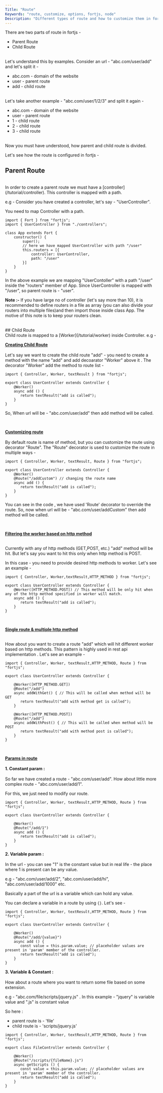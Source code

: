 ```yaml
---
Title: "Route"
Keywords: "route, customize, options, fortjs, node"
Description: "Different types of route and how to customize them in fortjs"
---
```


There are two parts of route in fortjs - 

* Parent Route
* Child Route

<br>
Let's understand this by examples. Consider an url - "abc.com/user/add" and let's split it - 

* abc.com - domain of the website 
* user - parent route
* add - child route

<br>
Let's take another example - "abc.com/user/1/2/3" and split it again - 

* abc.com - domain of the website
* user - parent route
* 1 - child route
* 2 - child route
* 3 - child route 

<br>
Now you must have understood, how parent and child route is divided.

Let's see how the route is configured in fortjs - 

## Parent Route 

<br>
In order to create a parent route we must have a [controller](/tutorial/controller). This controller is mapped with a path.

e.g - Consider you have created a controller, let's say - "UserController".

You need to map Controller with a path. 

```
import { Fort } from "fortjs";
import { UserController } from "./controllers";

class App extends Fort {
    constructor() {
        super();
        // here we have mapped UserController with path "/user"
        this.routers = [{
            controller: UserController,
            path: "/user"
        }]
    }
}
```
In the above example we are mapping "UserContoller" with a path "/user" inside the "routers" member of App. Since UserController is mapped with "/user", so parent route is - "user".

**Note :-** If you have large no of controller (let's say more than 10), it is recommended to define routers in a file as array (you can also divide your routers into multiple files)and then import those inside class App. The motive of this note is to keep your routers clean.

<br>
## Child Route

<br>
Child route is mapped to a [Worker](/tutorial/worker) inside Controller.
e.g - 

**<u>Creating Child Route</u>**
<br><br>
Let's say we want to create the child route "add" - you need to create a method with the name "add" and add decoarator "Worker" above it . The decorator "Worker" add the method to route list -

```
import { Controller, Worker, textResult } from "fortjs";

export class UserController extends Controller {
    @Worker()
    async add () {
       return textResult("add is called");
    }
}
```

So, When url will be - "abc.com/user/add" then add method will be called.

<div class="top-border"><br></div>

**<u>Customizing route</u>**
<br><br>
By default route is name of method, but you can customize the route using decorator "Route". The "Route" decorator is used to customize the route in multiple ways -  

```
import { Controller, Worker, textResult, Route } from "fortjs";

export class UserController extends Controller {
    @Worker()
    @Route("/addCustom") // changing the route name
    async add () {
       return textResult("add is called");
    }
}
```

You can see in the code , we have used 'Route' decorator to override the route. So, now when url will be - "abc.com/user/addCustom" then add method will be called.

<div class="top-border"><br></div>

**<u>Filtering the worker based on http method</u>**
<br><br>

Currently with any of http methods (GET,POST, etc.) "add" method will be hit. But let's say you want to hit this only when http method is POST.

In this case - you need to provide desired http methods to worker. Let's see an example - 

```
import { Controller, Worker,textResult,HTTP_METHOD } from "fortjs";

export class UserController extends Controller {
    @Worker([HTTP_METHOD.POST]) // This method will be only hit when any of the http method specified in worker will match.
    async add () {
       return textResult("add is called");
    }
}
```
<div class="top-border"><br></div>

**<u>Single route & multiple http method</u>**
<br><br>

How about you want to create a route "add" which will hit different worker based on http methods. This pattern is highly used in rest api implementation . Let's see an example -

```
import { Controller, Worker, textResult,HTTP_METHOD, Route } from "fortjs";

export class UserController extends Controller {
    
    @Worker([HTTP_METHOD.GET])
    @Route("/add")
    async addWithGet() { // This will be called when method will be GET
       return textResult("add with method get is called");
    }

    @Worker([HTTP_METHOD.POST])
    @Route("/add")
    async addWithPost() { // This will be called when method will be POST
       return textResult("add with method post is called");
    }
}
```
<div class="top-border"><br></div>

**<u>Params in route</u>**
<br><br>
<b>1. Constant param : </b>
<br><br>
So far we have created a route - "abc.com/user/add". How about little more complex route - "abc.com/user/add/1". 

For this, we just need to modify our route.

```
import { Controller, Worker, textResult,HTTP_METHOD, Route } from "fortjs";

export class UserController extends Controller {
    
    @Worker()
    @Route("/add/1")
    async add () {
       return textResult("add is called");
    }
}
```
<b>2. Variable param :</b> <br><br>In the url - you can see "1" is the constant value but in real life - the place where 1 is present can be any value. 

e.g - "abc.com/user/add/2", "abc.com/user/add/hi", "abc.com/user/add/1000" etc.

Basically a part of the url is a variable which can hold any value.

You can declare a variable in a route by using `{}`. Let's see - 

```
import { Controller, Worker, textResult,HTTP_METHOD, Route } from "fortjs";

export class UserController extends Controller {
    
    @Worker()
    @Route("/add/{value}")
    async add () {
       const value = this.param.value; // placeholder values are present in 'param' member of the controller.
       return textResult("add is called");
    }
}
```

<b>3. Variable & Constant :</b> <br><br>How about a route where you want to return some file based on some extension. 

e.g - "abc.com/file/scripts/jquery.js" . In this example - "jquery" is variable value and ".js" is constant value

So here :

* parent route is - 'file'
* child route is - 'scripts/jquery.js'

```
import { Controller, Worker, textResult,HTTP_METHOD, Route } from "fortjs";

export class FileController extends Controller {
    
    @Worker()
    @Route("/scripts/{fileName}.js")
    async getScripts () {
       const value = this.param.value; // placeholder values are present in 'param' member of the controller.
       return textResult("add is called");
    }
}
```



